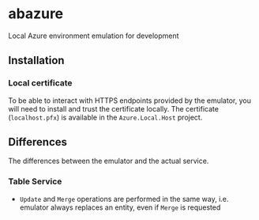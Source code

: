 # abazure
Local Azure environment emulation for development

## Installation

### Local certificate
To be able to interact with HTTPS endpoints provided by the emulator, you will need to install and trust the certificate locally. The certificate (`localhost.pfx`) is available in the `Azure.Local.Host` project.

## Differences

The differences between the emulator and the actual service.

### Table Service
* `Update` and `Merge` operations are performed in the same way, i.e. emulator always replaces an entity, even if `Merge` is requested